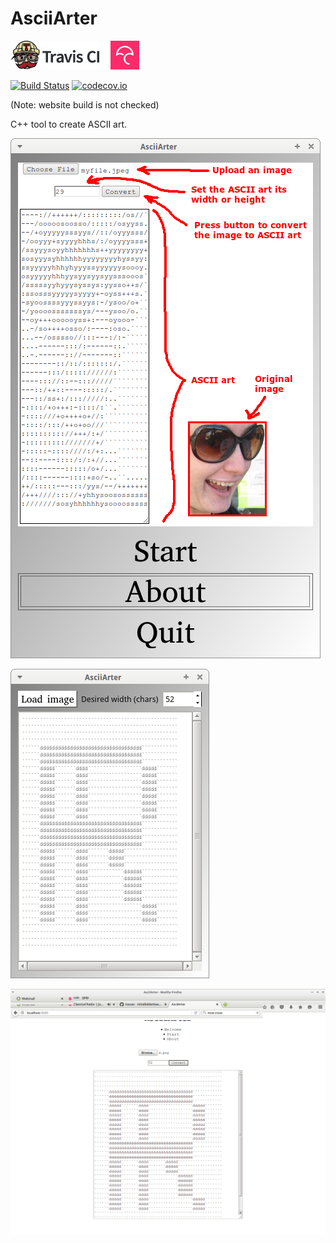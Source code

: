 # AsciiArter

[![Travis CI logo](TravisCI.png)](https://travis-ci.org)
![Whitespace](Whitespace.png)
[![Codecov logo](Codecov.png)](https://www.codecov.io)

[![Build Status](https://travis-ci.org/richelbilderbeek/AsciiArter.svg?branch=master)](https://travis-ci.org/richelbilderbeek/AsciiArter)
[![codecov.io](https://codecov.io/github/richelbilderbeek/AsciiArter/coverage.svg?branch=master)](https://codecov.io/github/richelbilderbeek/AsciiArter?branch=master)

(Note: website build is not checked)

C++ tool to create ASCII art.

![AsciiArter menu v7.0](Screenshots/AsciiArterMenu_7_0.png)

![AsciiArter desktop v7.0](Screenshots/AsciiArter_7_0.png)

![AsciiArter web v7.0](Screenshots/AsciiArterWeb_7_0.png)

